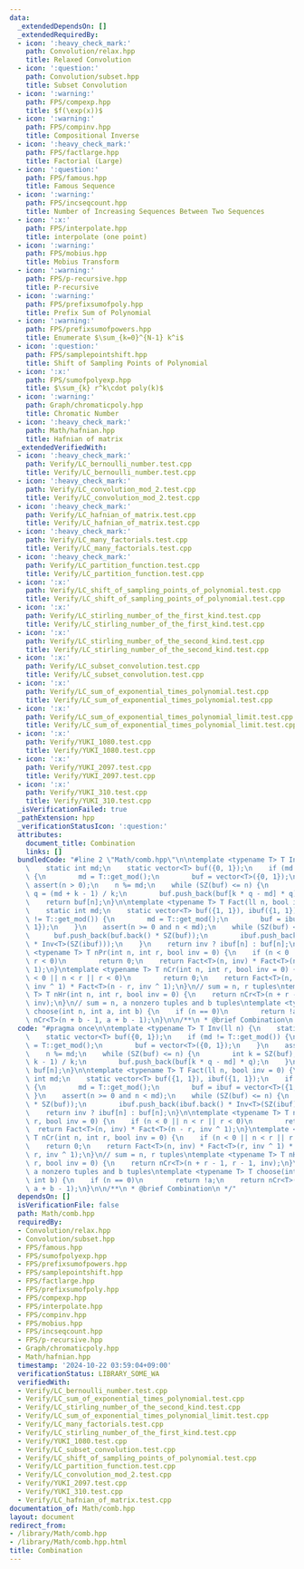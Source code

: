 ```yaml
---
data:
  _extendedDependsOn: []
  _extendedRequiredBy:
  - icon: ':heavy_check_mark:'
    path: Convolution/relax.hpp
    title: Relaxed Convolution
  - icon: ':question:'
    path: Convolution/subset.hpp
    title: Subset Convolution
  - icon: ':warning:'
    path: FPS/compexp.hpp
    title: $f(\exp(x))$
  - icon: ':warning:'
    path: FPS/compinv.hpp
    title: Compositional Inverse
  - icon: ':heavy_check_mark:'
    path: FPS/factlarge.hpp
    title: Factorial (Large)
  - icon: ':question:'
    path: FPS/famous.hpp
    title: Famous Sequence
  - icon: ':warning:'
    path: FPS/incseqcount.hpp
    title: Number of Increasing Sequences Between Two Sequences
  - icon: ':x:'
    path: FPS/interpolate.hpp
    title: interpolate (one point)
  - icon: ':warning:'
    path: FPS/mobius.hpp
    title: Mobius Transform
  - icon: ':warning:'
    path: FPS/p-recursive.hpp
    title: P-recursive
  - icon: ':warning:'
    path: FPS/prefixsumofpoly.hpp
    title: Prefix Sum of Polynomial
  - icon: ':warning:'
    path: FPS/prefixsumofpowers.hpp
    title: Enumerate $\sum_{k=0}^{N-1} k^i$
  - icon: ':question:'
    path: FPS/samplepointshift.hpp
    title: Shift of Sampling Points of Polynomial
  - icon: ':x:'
    path: FPS/sumofpolyexp.hpp
    title: $\sum_{k} r^k\cdot poly(k)$
  - icon: ':warning:'
    path: Graph/chromaticpoly.hpp
    title: Chromatic Number
  - icon: ':heavy_check_mark:'
    path: Math/hafnian.hpp
    title: Hafnian of matrix
  _extendedVerifiedWith:
  - icon: ':heavy_check_mark:'
    path: Verify/LC_bernoulli_number.test.cpp
    title: Verify/LC_bernoulli_number.test.cpp
  - icon: ':heavy_check_mark:'
    path: Verify/LC_convolution_mod_2.test.cpp
    title: Verify/LC_convolution_mod_2.test.cpp
  - icon: ':heavy_check_mark:'
    path: Verify/LC_hafnian_of_matrix.test.cpp
    title: Verify/LC_hafnian_of_matrix.test.cpp
  - icon: ':heavy_check_mark:'
    path: Verify/LC_many_factorials.test.cpp
    title: Verify/LC_many_factorials.test.cpp
  - icon: ':heavy_check_mark:'
    path: Verify/LC_partition_function.test.cpp
    title: Verify/LC_partition_function.test.cpp
  - icon: ':x:'
    path: Verify/LC_shift_of_sampling_points_of_polynomial.test.cpp
    title: Verify/LC_shift_of_sampling_points_of_polynomial.test.cpp
  - icon: ':x:'
    path: Verify/LC_stirling_number_of_the_first_kind.test.cpp
    title: Verify/LC_stirling_number_of_the_first_kind.test.cpp
  - icon: ':x:'
    path: Verify/LC_stirling_number_of_the_second_kind.test.cpp
    title: Verify/LC_stirling_number_of_the_second_kind.test.cpp
  - icon: ':x:'
    path: Verify/LC_subset_convolution.test.cpp
    title: Verify/LC_subset_convolution.test.cpp
  - icon: ':x:'
    path: Verify/LC_sum_of_exponential_times_polynomial.test.cpp
    title: Verify/LC_sum_of_exponential_times_polynomial.test.cpp
  - icon: ':x:'
    path: Verify/LC_sum_of_exponential_times_polynomial_limit.test.cpp
    title: Verify/LC_sum_of_exponential_times_polynomial_limit.test.cpp
  - icon: ':x:'
    path: Verify/YUKI_1080.test.cpp
    title: Verify/YUKI_1080.test.cpp
  - icon: ':x:'
    path: Verify/YUKI_2097.test.cpp
    title: Verify/YUKI_2097.test.cpp
  - icon: ':x:'
    path: Verify/YUKI_310.test.cpp
    title: Verify/YUKI_310.test.cpp
  _isVerificationFailed: true
  _pathExtension: hpp
  _verificationStatusIcon: ':question:'
  attributes:
    document_title: Combination
    links: []
  bundledCode: "#line 2 \"Math/comb.hpp\"\n\ntemplate <typename T> T Inv(ll n) {\n\
    \    static int md;\n    static vector<T> buf({0, 1});\n    if (md != T::get_mod())\
    \ {\n        md = T::get_mod();\n        buf = vector<T>({0, 1});\n    }\n   \
    \ assert(n > 0);\n    n %= md;\n    while (SZ(buf) <= n) {\n        int k = SZ(buf),\
    \ q = (md + k - 1) / k;\n        buf.push_back(buf[k * q - md] * q);\n    }\n\
    \    return buf[n];\n}\n\ntemplate <typename T> T Fact(ll n, bool inv = 0) {\n\
    \    static int md;\n    static vector<T> buf({1, 1}), ibuf({1, 1});\n    if (md\
    \ != T::get_mod()) {\n        md = T::get_mod();\n        buf = ibuf = vector<T>({1,\
    \ 1});\n    }\n    assert(n >= 0 and n < md);\n    while (SZ(buf) <= n) {\n  \
    \      buf.push_back(buf.back() * SZ(buf));\n        ibuf.push_back(ibuf.back()\
    \ * Inv<T>(SZ(ibuf)));\n    }\n    return inv ? ibuf[n] : buf[n];\n}\n\ntemplate\
    \ <typename T> T nPr(int n, int r, bool inv = 0) {\n    if (n < 0 || n < r ||\
    \ r < 0)\n        return 0;\n    return Fact<T>(n, inv) * Fact<T>(n - r, inv ^\
    \ 1);\n}\ntemplate <typename T> T nCr(int n, int r, bool inv = 0) {\n    if (n\
    \ < 0 || n < r || r < 0)\n        return 0;\n    return Fact<T>(n, inv) * Fact<T>(r,\
    \ inv ^ 1) * Fact<T>(n - r, inv ^ 1);\n}\n// sum = n, r tuples\ntemplate <typename\
    \ T> T nHr(int n, int r, bool inv = 0) {\n    return nCr<T>(n + r - 1, r - 1,\
    \ inv);\n}\n// sum = n, a nonzero tuples and b tuples\ntemplate <typename T> T\
    \ choose(int n, int a, int b) {\n    if (n == 0)\n        return !a;\n    return\
    \ nCr<T>(n + b - 1, a + b - 1);\n}\n\n/**\n * @brief Combination\n */\n"
  code: "#pragma once\n\ntemplate <typename T> T Inv(ll n) {\n    static int md;\n\
    \    static vector<T> buf({0, 1});\n    if (md != T::get_mod()) {\n        md\
    \ = T::get_mod();\n        buf = vector<T>({0, 1});\n    }\n    assert(n > 0);\n\
    \    n %= md;\n    while (SZ(buf) <= n) {\n        int k = SZ(buf), q = (md +\
    \ k - 1) / k;\n        buf.push_back(buf[k * q - md] * q);\n    }\n    return\
    \ buf[n];\n}\n\ntemplate <typename T> T Fact(ll n, bool inv = 0) {\n    static\
    \ int md;\n    static vector<T> buf({1, 1}), ibuf({1, 1});\n    if (md != T::get_mod())\
    \ {\n        md = T::get_mod();\n        buf = ibuf = vector<T>({1, 1});\n   \
    \ }\n    assert(n >= 0 and n < md);\n    while (SZ(buf) <= n) {\n        buf.push_back(buf.back()\
    \ * SZ(buf));\n        ibuf.push_back(ibuf.back() * Inv<T>(SZ(ibuf)));\n    }\n\
    \    return inv ? ibuf[n] : buf[n];\n}\n\ntemplate <typename T> T nPr(int n, int\
    \ r, bool inv = 0) {\n    if (n < 0 || n < r || r < 0)\n        return 0;\n  \
    \  return Fact<T>(n, inv) * Fact<T>(n - r, inv ^ 1);\n}\ntemplate <typename T>\
    \ T nCr(int n, int r, bool inv = 0) {\n    if (n < 0 || n < r || r < 0)\n    \
    \    return 0;\n    return Fact<T>(n, inv) * Fact<T>(r, inv ^ 1) * Fact<T>(n -\
    \ r, inv ^ 1);\n}\n// sum = n, r tuples\ntemplate <typename T> T nHr(int n, int\
    \ r, bool inv = 0) {\n    return nCr<T>(n + r - 1, r - 1, inv);\n}\n// sum = n,\
    \ a nonzero tuples and b tuples\ntemplate <typename T> T choose(int n, int a,\
    \ int b) {\n    if (n == 0)\n        return !a;\n    return nCr<T>(n + b - 1,\
    \ a + b - 1);\n}\n\n/**\n * @brief Combination\n */"
  dependsOn: []
  isVerificationFile: false
  path: Math/comb.hpp
  requiredBy:
  - Convolution/relax.hpp
  - Convolution/subset.hpp
  - FPS/famous.hpp
  - FPS/sumofpolyexp.hpp
  - FPS/prefixsumofpowers.hpp
  - FPS/samplepointshift.hpp
  - FPS/factlarge.hpp
  - FPS/prefixsumofpoly.hpp
  - FPS/compexp.hpp
  - FPS/interpolate.hpp
  - FPS/compinv.hpp
  - FPS/mobius.hpp
  - FPS/incseqcount.hpp
  - FPS/p-recursive.hpp
  - Graph/chromaticpoly.hpp
  - Math/hafnian.hpp
  timestamp: '2024-10-22 03:59:04+09:00'
  verificationStatus: LIBRARY_SOME_WA
  verifiedWith:
  - Verify/LC_bernoulli_number.test.cpp
  - Verify/LC_sum_of_exponential_times_polynomial.test.cpp
  - Verify/LC_stirling_number_of_the_second_kind.test.cpp
  - Verify/LC_sum_of_exponential_times_polynomial_limit.test.cpp
  - Verify/LC_many_factorials.test.cpp
  - Verify/LC_stirling_number_of_the_first_kind.test.cpp
  - Verify/YUKI_1080.test.cpp
  - Verify/LC_subset_convolution.test.cpp
  - Verify/LC_shift_of_sampling_points_of_polynomial.test.cpp
  - Verify/LC_partition_function.test.cpp
  - Verify/LC_convolution_mod_2.test.cpp
  - Verify/YUKI_2097.test.cpp
  - Verify/YUKI_310.test.cpp
  - Verify/LC_hafnian_of_matrix.test.cpp
documentation_of: Math/comb.hpp
layout: document
redirect_from:
- /library/Math/comb.hpp
- /library/Math/comb.hpp.html
title: Combination
---
```

